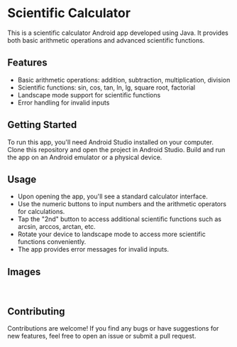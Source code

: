 # Scientific Calculator

This is a scientific calculator Android app developed using Java. It provides both basic arithmetic operations and advanced scientific functions.

## Features

- Basic arithmetic operations: addition, subtraction, multiplication, division
- Scientific functions: sin, cos, tan, ln, lg, square root, factorial
- Landscape mode support for scientific functions
- Error handling for invalid inputs

## Getting Started

To run this app, you'll need Android Studio installed on your computer. Clone this repository and open the project in Android Studio. Build and run the app on an Android emulator or a physical device.

## Usage

- Upon opening the app, you'll see a standard calculator interface.
- Use the numeric buttons to input numbers and the arithmetic operators for calculations.
- Tap the "2nd" button to access additional scientific functions such as arcsin, arccos, arctan, etc.
- Rotate your device to landscape mode to access more scientific functions conveniently.
- The app provides error messages for invalid inputs.

## Images
<img src="https://github.com/satisumit/Calculator/blob/master/Portrait.jpg" width="2.5rem">
<img src="https://github.com/satisumit/Calculator/blob/master/Landscape.jpg" width="2.5rem">

## Contributing

Contributions are welcome! If you find any bugs or have suggestions for new features, feel free to open an issue or submit a pull request.

